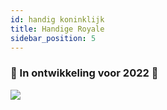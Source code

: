 ```yaml
---
id: handig koninklijk
title: Handige Royale
sidebar_position: 5
---
```


### 🚧 In ontwikkeling voor 2022 🚧

![](/img/niftyroyale_v01.png)
